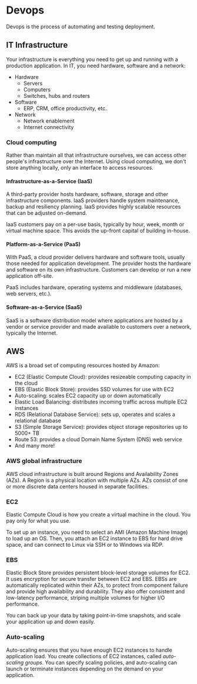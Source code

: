 # Devops

Devops is the process of automating and testing deployment.

## IT Infrastructure

Your infrastructure is everything you need to get up and running with a
production application. In IT, you need hardware, software and a network:

- Hardware
  - Servers
  - Computers
  - Switches, hubs and routers
- Software
  - ERP, CRM, office productivity, etc.
- Network
  - Network enablement
  - Internet connectivity

### Cloud computing

Rather than maintain all that infrastructure ourselves, we can access other
people's infrastructure over the Internet. Using cloud computing, we don't
store anything locally, only an interface to access resources.

#### Infrastructure-as-a-Service (IaaS)

A third-party provider hosts hardware, software, storage and other
infrastructure components. IaaS providers handle system maintenance, backup
and resiliency planning. IaaS provides highly scalable resources that can be
adjusted on-demand.

IaaS customers pay on a per-use basis, typically by hour, week, month or
virtual machine space. This avoids the up-front capital of building in-house.

#### Platform-as-a-Service (PaaS)

With PaaS, a cloud provider delivers hardware and software tools, usually
those needed for application development. The provider hosts the hardware and
software on its own infrastructure. Customers can develop or run a new
application off-site.

PaaS includes hardware, operating systems and middleware (databases, web
servers, etc.).

#### Software-as-a-Service (SaaS)

SaaS is a software distribution model where applications are hosted by a
vendor or service provider and made available to customers over a network,
typically the Internet.

## AWS

AWS is a broad set of computing resources hosted by Amazon:

- EC2 (Elastic Compute Cloud): provides resizeable computing capacity in the
  cloud
- EBS (Elastic Block Store): provides SSD volumes for use with EC2
- Auto-scaling: scales EC2 capacity up or down automatically
- Elastic Load Balancing: distributes incoming traffic across multiple EC2
  instances
- RDS (Relational Database Service): sets up, operates and scales a
  relational database
- S3 (Simple Storage Service): provides object storage repositories up to
  5000+ TB
- Route 53: provides a cloud Domain Name System (DNS) web service
- And many more!

### AWS global infrastructure

AWS cloud infrastructure is built around Regions and Availability Zones
(AZs). A Region is a physical location with multiple AZs. AZs consist of one
or more discrete data centers housed in separate facilities.

### EC2

Elastic Compute Cloud is how you create a virtual machine in the cloud. You
pay only for what you use.

To set up an instance, you need to select an AMI (Amazon Machine Image) to
load up an OS. Then, you attach an EC2 instance to EBS for hard drive space,
and can connect to Linux via SSH or to Windows via RDP.

### EBS

Elastic Block Store provides persistent block-level storage volumes for EC2.
It uses encryption for secure transfer between EC2 and EBS. EBSs are
automatically replicated within their AZs, to protect from component failure
and provide high availability and durability. They also offer consistent and
low-latency performance, striping multiple volumes for higher I/O
performance.

You can back up your data by taking point-in-time snapshots, and scale your
application up and down easily.

### Auto-scaling

Auto-scaling ensures that you have enough EC2 instances to handle application
load. You create collections of EC2 instances, called _auto-scaling groups_.
You can specify scaling policies, and auto-scaling can launch or terminate
instances depending on the demand on your application.
